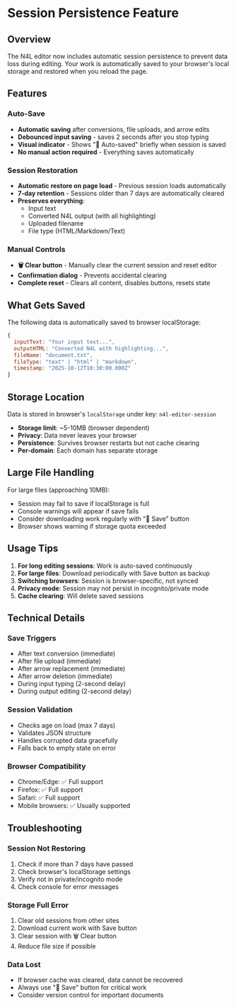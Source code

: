 # Session Persistence Feature

## Overview

The N4L editor now includes automatic session persistence to prevent data loss during editing. Your work is automatically saved to your browser's local storage and restored when you reload the page.

## Features

### Auto-Save

- **Automatic saving** after conversions, file uploads, and arrow edits
- **Debounced input saving** - saves 2 seconds after you stop typing
- **Visual indicator** - Shows "💾 Auto-saved" briefly when session is saved
- **No manual action required** - Everything saves automatically

### Session Restoration

- **Automatic restore on page load** - Previous session loads automatically
- **7-day retention** - Sessions older than 7 days are automatically cleared
- **Preserves everything**:
  - Input text
  - Converted N4L output (with all highlighting)
  - Uploaded filename
  - File type (HTML/Markdown/Text)

### Manual Controls

- **🗑️ Clear button** - Manually clear the current session and reset editor
- **Confirmation dialog** - Prevents accidental clearing
- **Complete reset** - Clears all content, disables buttons, resets state

## What Gets Saved

The following data is automatically saved to browser localStorage:

```javascript
{
  inputText: "Your input text...",
  outputHTML: "Converted N4L with highlighting...",
  fileName: "document.txt",
  fileType: "text" | "html" | "markdown",
  timestamp: "2025-10-12T10:30:00.000Z"
}
```

## Storage Location

Data is stored in browser's `localStorage` under key: `n4l-editor-session`

- **Storage limit**: ~5-10MB (browser dependent)
- **Privacy**: Data never leaves your browser
- **Persistence**: Survives browser restarts but not cache clearing
- **Per-domain**: Each domain has separate storage

## Large File Handling

For large files (approaching 10MB):

- Session may fail to save if localStorage is full
- Console warnings will appear if save fails
- Consider downloading work regularly with "💾 Save" button
- Browser shows warning if storage quota exceeded

## Usage Tips

1. **For long editing sessions**: Work is auto-saved continuously
2. **For large files**: Download periodically with Save button as backup
3. **Switching browsers**: Session is browser-specific, not synced
4. **Privacy mode**: Session may not persist in incognito/private mode
5. **Cache clearing**: Will delete saved sessions

## Technical Details

### Save Triggers

- After text conversion (immediate)
- After file upload (immediate)
- After arrow replacement (immediate)
- After arrow deletion (immediate)
- During input typing (2-second delay)
- During output editing (2-second delay)

### Session Validation

- Checks age on load (max 7 days)
- Validates JSON structure
- Handles corrupted data gracefully
- Falls back to empty state on error

### Browser Compatibility

- Chrome/Edge: ✅ Full support
- Firefox: ✅ Full support
- Safari: ✅ Full support
- Mobile browsers: ✅ Usually supported

## Troubleshooting

### Session Not Restoring

1. Check if more than 7 days have passed
2. Check browser's localStorage settings
3. Verify not in private/incognito mode
4. Check console for error messages

### Storage Full Error

1. Clear old sessions from other sites
2. Download current work with Save button
3. Clear session with 🗑️ Clear button
4. Reduce file size if possible

### Data Lost

- If browser cache was cleared, data cannot be recovered
- Always use "💾 Save" button for critical work
- Consider version control for important documents
